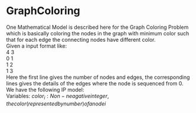 # GraphColoring
One Mathematical Model is described here for the Graph Coloring Problem which is basically coloring the nodes in the graph with minimum color such that for each edge the connecting nodes have different color. \
Given a input format like: \
4 3 \
0 1 \
1 2 \
1 3 \
Here the first line gives the number of nodes and edges, the corresponding lines gives the details of the edges where the node is sequenced from 0. \
We have the following IP model: \
Variables: 
$color_{i}: Non-neagative integer, the color (represented by number) of a node i$
